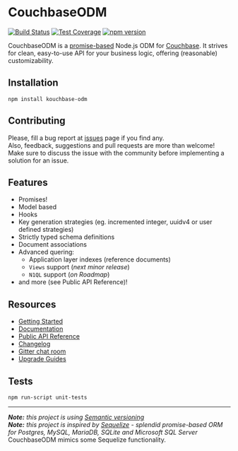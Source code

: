 # CouchbaseODM

[![Build Status](https://travis-ci.org/fogine/couchbase-odm.svg?branch=master)](https://travis-ci.org/fogine/couchbase-odm) [![Test Coverage](https://codeclimate.com/github/fogine/couchbase-odm/badges/coverage.svg)](https://codeclimate.com/github/fogine/couchbase-odm/coverage) [![npm version](https://badge.fury.io/js/kouchbase-odm.svg)](https://www.npmjs.com/package/kouchbase-odm)  

CouchbaseODM is a [promise-based](http://bluebirdjs.com/docs/getting-started.html) Node.js ODM for [Couchbase](http://www.couchbase.com/nosql-databases/couchbase-server). It strives for clean, easy-to-use API for your business logic, offering (reasonable) customizability.


Installation
-------------------
`npm install kouchbase-odm`

Contributing
-------------------
Please, fill a bug report at [issues](https://github.com/fogine/couchbase-odm/issues) page if you find any.  
Also, feedback, suggestions and pull requests are more than welcome!
Make sure to discuss the issue with the community before implementing a solution for an issue.

Features
-------------------
* Promises!
* Model based
* Hooks
* Key generation strategies (eg. incremented integer, uuidv4 or user defined strategies)
* Strictly typed schema definitions
* Document associations
* Advanced quering:
    * Application layer indexes (reference documents)
    * `Views` support (*next minor release*)
    * `N1QL` support (*on Roadmap*)
* and more (see Public API Reference)!

Resources
-------------------
* [Getting Started](https://fogine.github.io/couchbase-odm/tutorial-1.gettingStarted.html)
* [Documentation](https://fogine.github.io/couchbase-odm/tutorial-1.gettingStarted.html)
* [Public API Reference](https://fogine.github.io/couchbase-odm/CouchbaseODM.html)
* [Changelog](./CHANGELOG.md)
* [Gitter chat room](https://gitter.im/couchbase-odm/couchbase-odm)
* [Upgrade Guides](https://fogine.github.io/couchbase-odm/tutorial-8.upgrade-guides.html)

Tests
-------------------

`npm run-script unit-tests`

-------------------------------------------

_**Note:** this project is using [Semantic versioning](http://semver.org/)_    
_**Note:** this project is inspired by [Sequelize](https://github.com/sequelize/sequelize) - splendid promise-based ORM for Postgres, MySQL, MariaDB, SQLite and Microsoft SQL Server_  
CouchbaseODM mimics some Sequelize functionality.
